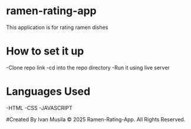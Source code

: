# ramen-rating-app
This application is for rating ramen dishes

# How to set it up
-Clone repo link
-cd into the repo directory
-Run it using live server

# Languages Used
-HTML
-CSS
-JAVASCRIPT

#Created By
Ivan Musila
© 2025 Ramen-Rating-App. All Rights Reserved.
